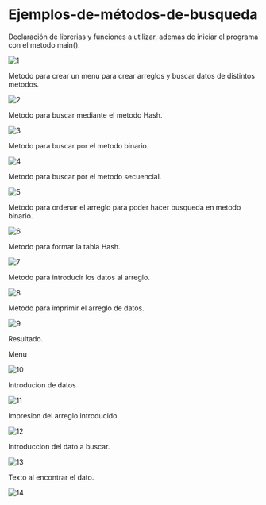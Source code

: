 # Ejemplos-de-métodos-de-busqueda
Declaración de librerias y funciones a utilizar, ademas de iniciar el programa con el metodo main().

![1](https://user-images.githubusercontent.com/71307223/97352557-6f64d580-1858-11eb-827b-216b936b6c23.png)

Metodo para crear un menu para crear arreglos y buscar datos de distintos metodos.

![2](https://user-images.githubusercontent.com/71307223/97352559-6ffd6c00-1858-11eb-8304-cbd521e0308e.png)

Metodo para buscar mediante el metodo Hash.

![3](https://user-images.githubusercontent.com/71307223/97352560-6ffd6c00-1858-11eb-9df9-b7a90d6b4779.png)

Metodo para buscar por el metodo binario.

![4](https://user-images.githubusercontent.com/71307223/97352561-70960280-1858-11eb-99c6-4b600aba3958.png)

Metodo para buscar por el metodo secuencial.

![5](https://user-images.githubusercontent.com/71307223/97352565-70960280-1858-11eb-9ddc-9c25e0d683a2.png)

Metodo para ordenar el arreglo para poder hacer busqueda en metodo binario.

![6](https://user-images.githubusercontent.com/71307223/97352567-712e9900-1858-11eb-9054-4574f3530726.png)

Metodo para formar la tabla Hash.

![7](https://user-images.githubusercontent.com/71307223/97352570-712e9900-1858-11eb-9e42-c1f693dbcf36.png)

Metodo para introducir los datos al arreglo.

![8](https://user-images.githubusercontent.com/71307223/97352571-71c72f80-1858-11eb-859c-3d06c829ff8a.png)

Metodo para imprimir el arreglo de datos.

![9](https://user-images.githubusercontent.com/71307223/97352573-71c72f80-1858-11eb-92c7-0f1d3aadf031.png)

Resultado.

Menu

![10](https://user-images.githubusercontent.com/71307223/97352575-725fc600-1858-11eb-90f2-697e33337359.png)

Introducion de datos

![11](https://user-images.githubusercontent.com/71307223/97352576-725fc600-1858-11eb-8245-69fa4cdbda94.png)

Impresion del arreglo introducido.

![12](https://user-images.githubusercontent.com/71307223/97352577-72f85c80-1858-11eb-8e86-e0965e9ef257.png)

Introduccion del dato a buscar.

![13](https://user-images.githubusercontent.com/71307223/97352578-72f85c80-1858-11eb-93f7-bd802a46d0c0.png)

Texto al encontrar el dato.

![14](https://user-images.githubusercontent.com/71307223/97352579-7390f300-1858-11eb-8236-f621f9d9ce8b.png)
